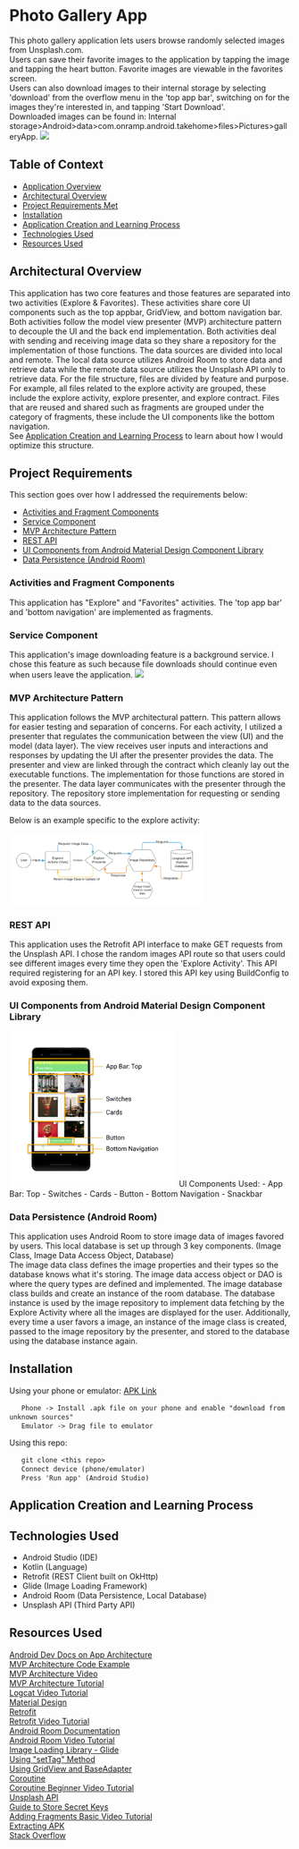 # Photo Gallery App

This photo gallery application lets users browse randomly selected images from Unsplash.com.   
Users can save their favorite images to the application by tapping the image and tapping the heart button. Favorite images are viewable in the favorites screen.  
Users can also download images to their internal storage by selecting 'download' from the overflow menu in the 'top app bar', switching on for the images they're interested in, and tapping 'Start Download'.    
Downloaded images can be found in: Internal storage>Android>data>com.onramp.android.takehome>files>Pictures>galleryApp.
<img src="https://github.com/malinda-lin/Android-Image-Gallery-App/blob/main/public/image_gallery_save_favorites.gif" width="150">

## Table of Context
 - [Application Overview](#Photo-Gallery-App)
 - [Architectural Overview](#Architectural-Overview)
 - [Project Requirements Met](#Project-Requirements)
 - [Installation](#Installation)
 - [Application Creation and Learning Process](#Application-Creation-and-Learning-Process)
 - [Technologies Used](#Technologies-Used)
 - [Resources Used](#Resources-Used)

## Architectural Overview
This application has two core features and those features are separated into two activities (Explore & Favorites). These activities share core UI components such as the top appbar, GridView, and bottom navigation bar. Both activities follow the model view presenter (MVP) architecture pattern to decouple the UI and the back end implementation. Both activities deal with sending and receiving image data so they share a repository for the implementation of those functions. The data sources are divided into local and remote. The local data source utilizes Android Room to store data and retrieve data while the remote data source utilizes the Unsplash API only to retrieve data. For the file structure, files are divided by feature and purpose. For example, all files related to the explore activity are grouped, these include the explore activity, explore presenter, and explore contract. Files that are reused and shared such as fragments are grouped under the category of fragments, these include the UI components like the bottom navigation.   
See [Application Creation and Learning Process](#Application-Creation-Proces) to learn about how I would optimize this structure.

## Project Requirements
This section goes over how I addressed the requirements below:
- [Activities and Fragment Components](#Activities-and-Fragment-Components)
- [Service Component](#Service-Component)
- [MVP Architecture Pattern](#MVP-Architecture-Pattern)
- [REST API](#REST-API)
- [UI Components from Android Material Design Component Library](#UI-Components-from-Android-Material-Design-Component-Library)
- [Data Persistence (Android Room)](#Data-Persistence-(Android-Room))

### Activities and Fragment Components
This application has "Explore" and "Favorites" activities. The 'top app bar' and 'bottom navigation' are implemented as fragments.

### Service Component
This application's image downloading feature is a background service. I chose this feature as such because file downloads should continue even when users leave the application.
<img src="https://github.com/malinda-lin/Android-Image-Gallery-App/blob/main/public/photo_gallery_download_feature.gif" width="150">

### MVP Architecture Pattern
This application follows the MVP architectural pattern. This pattern allows for easier testing and separation of concerns. For each activity, I utilized a presenter that regulates the communication between the view (UI) and the model (data layer). The view receives user inputs and interactions and responses by updating the UI after the presenter provides the data. The presenter and view are linked through the contract which cleanly lay out the executable functions. The implementation for those functions are stored in the presenter. The data layer communicates with the presenter through the repository. The repository store implementation for requesting or sending data to the data sources.    

Below is an example specific to the explore activity:   

<img src="https://github.com/malinda-lin/Android-Image-Gallery-App/blob/main/public/explore_getImages_data_flow.png" width="350">

### REST API
This application uses the Retrofit API interface to make GET requests from the Unsplash API. I chose the random images API route so that users could see different images every time they open the 'Explore Activity'. This API required registering for an API key. I stored this API key using BuildConfig to avoid exposing them.

### UI Components from Android Material Design Component Library
<img src="https://github.com/malinda-lin/Android-Image-Gallery-App/blob/main/public/photo_gallery_UI_components.png" width="300">
UI Components Used:   
- App Bar: Top
- Switches
- Cards
- Button
- Bottom Navigation
- Snackbar

### Data Persistence (Android Room)
This application uses Android Room to store image data of images favored by users. This local database is set up through 3 key components. (Image Class, Image Data Access Object, Database)   
The image data class defines the image properties and their types so the database knows what it's storing. The image data access object or DAO is where the query types are defined and implemented. The image database class builds and create an instance of the room database. The database instance is used by the image repository to implement data fetching by the Explore Activity where all the images are displayed for the user. Additionally, every time a user favors a image, an instance of the image class is created, passed to the image repository by the presenter, and stored to the database using the database instance again.

## Installation  
Using your phone or emulator: [APK Link](https://drive.google.com/file/d/1QT1t70SewTyM7S6y4Dm_nd8kfyy0NmJn/view?usp=sharing)  
````
   Phone -> Install .apk file on your phone and enable "download from unknown sources"
   Emulator -> Drag file to emulator
````
Using this repo:   
````
   git clone <this repo>
   Connect device (phone/emulator)
   Press 'Run app' (Android Studio)
````

## Application Creation and Learning Process


## Technologies Used
- Android Studio (IDE)
- Kotlin (Language)
- Retrofit (REST Client built on OkHttp)
- Glide (Image Loading Framework)
- Android Room (Data Persistence, Local Database)
- Unsplash API (Third Party API)

## Resources Used

[Android Dev Docs on App Architecture](https://developer.android.com/jetpack/guide)   
[MVP Architecture Code Example](https://github.com/android/architecture-samples/tree/todo-mvp-kotlin)   
[MVP Architecture Video](https://www.youtube.com/watch?v=h0Y1R2mL7Ys&list=PLEVlop6sMHCqragWmqo7JF92QXQoidRmu&index=2)   
[MVP Architecture Tutorial](https://www.raywenderlich.com/7026-getting-started-with-mvp-model-view-presenter-on-android)    
[Logcat Video Tutorial](https://www.youtube.com/watch?v=pqH69LcD2Kk)   
[Material Design](https://material.io/)   
[Retrofit](https://square.github.io/retrofit/)   
[Retrofit Video Tutorial](https://www.youtube.com/watch?v=rAk1j2CmPJs&t=235s)   
[Android Room Documentation](https://developer.android.com/training/data-storage/room)   
[Android Room Video Tutorial](https://www.youtube.com/watch?v=lwAvI3WDXBY&t=728s)   
[Image Loading Library - Glide](https://github.com/bumptech/glide)   
[Using "setTag" Method](https://www.codota.com/code/java/methods/android.widget.ImageView/setTag)   
[Using GridView and BaseAdapter](https://www.youtube.com/watch?v=ReUBY5i9ojY&t=1002s)  
[Coroutine](https://kotlinlang.org/docs/reference/coroutines/coroutine-context-and-dispatchers.html#coroutine-context-and-dispatchers)   
[Coroutine Beginner Video Tutorial](https://www.youtube.com/watch?v=F63mhZk-1-Y)   
[Unsplash API](https://unsplash.com/documentation#get-a-random-photo)   
[Guide to Store Secret Keys](https://guides.codepath.com/android/Storing-Secret-Keys-in-Android)   
[Adding Fragments Basic Video Tutorial](https://www.youtube.com/watch?v=-vAI7RSPxOA)   
[Extracting APK](https://www.educative.io/edpresso/extracting-an-apk-file-from-android-studio)   
[Stack Overflow](https://stackoverflow.com/questions/7871430/increase-the-grid-spacing-in-android)   